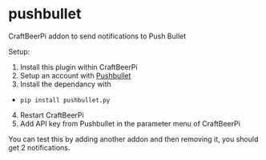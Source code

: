 # pushbullet
CraftBeerPi addon to send notifications to Push Bullet

Setup:
1. Install this plugin within CraftBeerPi
2. Setup an account with [Pushbullet](https://www.pushbullet.com/)
3. Install the dependancy with 
+ `pip install pushbullet.py`
4. Restart CraftBeerPi
5. Add API key from Pushbullet in the parameter menu of CraftBeerPi

You can test this by adding another addon and then removing it, you should get 2 notifications.
